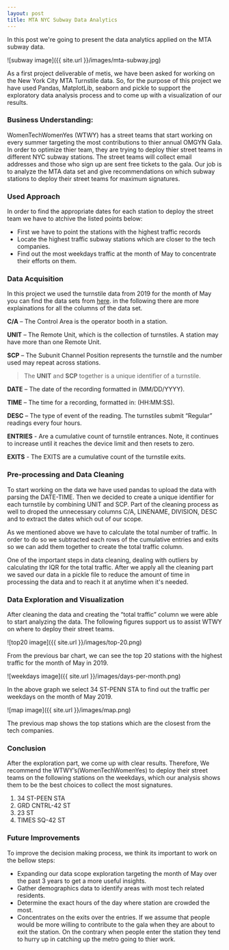 ```yaml
---
layout: post
title: MTA NYC Subway Data Analytics
---
```


In this post we're going to present the data analytics applied on the MTA subway data.

![subway image]({{ site.url }}/images/mta-subway.jpg)

As a first project deliverable of metis, we have been asked for working on the New York City MTA Turnstile data. 
So, for the purpose of this project we have used Pandas, MatplotLib, seaborn and pickle to support the exploratory data analysis process and to come up with a visualization of our results.

### Business Understanding:
WomenTechWomenYes (WTWY) has a street teams that start working on every summer targeting the most contributions to thier annual OMGYN Gala. In order to optimize thier team, they are trying to deploy thier street teams in different NYC subway stations. The street teams will collect email addresses and those who sign up are sent free tickets to the gala.
Our job is to analyze the MTA data set and give recommendations on which subway stations to deploy their street teams for maximum signatures.

### Used Approach
In order to find the appropriate dates for each station to deploy the street team we have to atchive the listed points below:

* First we have to point the stations with the highest traffic records
* Locate the highest traffic subway stations which are closer to the tech companies.
* Find out the most weekdays traffic at the month of May to concentrate their efforts on them.

### Data Acquisition
In this project we used the turnstile data from 2019 for the month of May you can find the data sets from [here](http://web.mta.info/developers/turnstile.html). in the following there are more explainations for all the columns of the data set.

**C/A** – The Control Area is the operator booth in a station.

**UNIT** – The Remote Unit, which is the collection of turnstiles. A station may have more than one Remote Unit.

**SCP** – The Subunit Channel Position represents the turnstile and the number used may repeat across stations.

> The **UNIT** and **SCP** together is a unique identifier of a turnstile.

**DATE** – The date of the recording formatted in (MM/DD/YYYY).

**TIME** – The time for a recording, formatted in: (HH:MM:SS).

**DESC** – The type of event of the reading. The turnstiles submit “Regular” readings every four hours.

**ENTRIES** - Are a cumulative count of turnstile entrances. Note, it continues to increase until it reaches the device limit and then resets to zero.

**EXITS** - The EXITS are a cumulative count of the turnstile exits.

### Pre-processing and Data Cleaning

To start working on the data we have used pandas to upload the data with parsing the DATE-TIME. Then we decided to create a unique identifier for each turnstile by combining UNIT and SCP. Part of the cleaning process as well to droped the unnecessary columns C/A, LINENAME, DIVISION, DESC and to extract the dates which out of our scope.

As we mentioned above we have to calculate the total number of traffic. In order to do so we subtracted each rows of the cumulative entries and exits so we can add them together to create the total traffic column.

One of the important steps in data cleaning, dealing with outliers by calculating thr IQR for the total traffic. 
After we apply all the cleaning part we saved our data in a pickle file to reduce the amount of time in processing the data and to reach it at anytime when it's needed.

### Data Exploration and Visualization

After cleaning the data and creating the “total traffic” column we were able to start analyzing the data. The following figures support us to assist WTWY on where to deploy their street teams.

![top20 image]({{ site.url }}/images/top-20.png)

From the previous bar chart, we can see the top 20 stations with the highest traffic for the month of May in 2019. 

![weekdays image]({{ site.url }}/images/days-per-month.png)

In the above graph we select 34 ST-PENN STA to find out the traffic per weekdays on the month of May 2019.

![map image]({{ site.url }}/images/map.png)

The previous map shows the top stations which are the closest from the tech companies.

### Conclusion

After the exploration part, we come up with clear results. Therefore, We recommend the WTWY’s(WomenTechWomenYes) to deploy their street teams on the following stations on the weekdays, which our analysis shows them to be the best choices to collect the most signatures.

1. 34 ST-PEEN STA
2. GRD CNTRL-42 ST
3. 23 ST
4. TIMES SQ-42 ST

### Future Improvements

To improve the decision making process, we think its important to work on the bellow steps: 

* Expanding our data scope exploration targeting the month of May over the past 3 years to get a more useful insights.
* Gather demographics data to identify areas with most tech related residents.
* Determine the exact hours of the day where station are crowded the most.
* Concentrates on the exits over the entries. If we assume that people would be more willing to contribute to the gala when they are about to exit the station. On the contrary when people enter the station they tend to hurry up in catching up the metro going to thier work.

